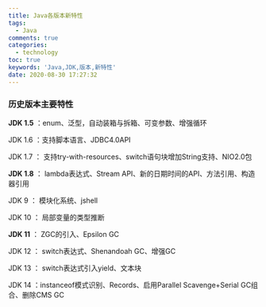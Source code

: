 ```yaml
---
title: Java各版本新特性
tags: 
  - Java
comments: true
categories: 
  - technology
toc: true
keywords: 'Java,JDK,版本,新特性'
date: 2020-08-30 17:27:32
---
```



### 历史版本主要特性

**JDK 1.5** ：enum、泛型，自动装箱与拆箱、可变参数、增强循环

JDK 1.6 ：支持脚本语言、JDBC4.0API

JDK 1.7 ： 支持try-with-resources、switch语句块增加String支持、NIO2.0包

**JDK 1.8** ： lambda表达式、Stream API、新的日期时间的API、方法引用、构造器引用

JDK 9 ： 模块化系统、jshell

JDK 10 ： 局部变量的类型推断

**JDK 11** ： ZGC的引入、Epsilon GC

JDK 12 ： switch表达式、Shenandoah GC、增强GC

JDK 13 ： switch表达式引入yield、文本块

JDK 14 ：instanceof模式识别、Records、启用Parallel Scavenge+Serial GC组合、删除CMS GC
